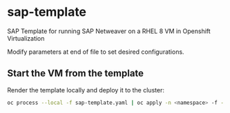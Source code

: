 # sap-template
SAP Template for running SAP Netweaver on a RHEL 8 VM in Openshift Virtualization

Modify parameters at end of file to set desired configurations.

## Start the VM from the template

Render the template locally and deploy it to the cluster:

```bash
oc process --local -f sap-template.yaml | oc apply -n <namespace> -f -


